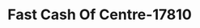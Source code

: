 ---
f_zip-code: 35960
f_state-code: AL
title: Fast Cash Of Centre-17810
f_phone: 256-927-4950
f_city-only: Centre
f_address: 1494 Chesnut Byp Centre
f_location-unique-id: '17810'
slug: fast-cash-of-centre-17810
updated-on: '2024-05-30T13:46:58.046Z'
created-on: '2024-05-30T13:36:59.803Z'
published-on: '2024-05-30T13:54:32.469Z'
f_city-state: cms/city/centre-al.md
f_company: cms/company/fast-cash-of-centre.md
f_state: cms/state/alabama.md
layout: '[payday-loan].html'
tags: payday-loan
---